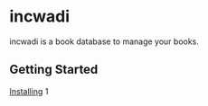 # incwadi

incwadi is a book database to manage your books.

## Getting Started

[Installing](https://github.com/incwadi-warehouse/docu)
1
